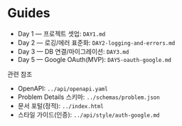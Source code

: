# Guides

- Day 1 — 프로젝트 셋업: `DAY1.md`
- Day 2 — 로깅/에러 표준화: `DAY2-logging-and-errors.md`
- Day 3 — DB 연결/마이그레이션: `DAY3.md`
 - Day 5 — Google OAuth(MVP): `DAY5-oauth-google.md`

관련 참조
- OpenAPI: `../api/openapi.yaml`
- Problem Details 스키마: `../schemas/problem.json`
 - 문서 포털(정적): `../index.html`
 - 스타일 가이드(인증): `../api/style/auth-google.md`
